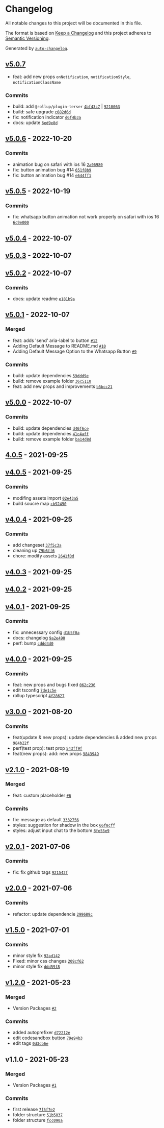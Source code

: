 # Changelog

All notable changes to this project will be documented in this file.

The format is based on [Keep a Changelog](https://keepachangelog.com/en/1.0.0/)
and this project adheres to [Semantic Versioning](https://semver.org/spec/v2.0.0.html).

Generated by [`auto-changelog`](https://github.com/CookPete/auto-changelog).

## [v5.0.7](https://github.com/awran5/react-floating-whatsapp/compare/v5.0.7...v5.0.7)

- feat: add new props `onNotification`, `notificationStyle`, `notificationClassName`

### Commits

- build: add `@rollup/plugin-terser` [`4bf43c7`](https://github.com/awran5/react-floating-whatsapp/commit/4bf43c78120be55f4388ce33ea102d403c9046d5) | [`9210063`](https://github.com/awran5/react-floating-whatsapp/commit/92100632e56ebda9dfc9249042f47dac1e2fab4b)
- build: safe upgrade [`c682d6d`](https://github.com/awran5/react-floating-whatsapp/commit/c682d6d4ebe605bbfc69d4818eb1e06bb61fffb8)
- fix: notification indicator [`d6f4b3a`](https://github.com/awran5/react-floating-whatsapp/commit/d6f4b3a6711516c96c295fc826aa18fa7b8d4249)
- docs: update [`6ed9e8d`](https://github.com/awran5/react-floating-whatsapp/commit/6ed9e8d24626f8cbc5af9c837a65e15be70dc6d4)

## [v5.0.6](https://github.com/awran5/react-floating-whatsapp/compare/v5.0.5...v5.0.6) - 2022-10-20

### Commits

- animation bug on safari with ios 16 [`2a06980`](https://github.com/awran5/react-floating-whatsapp/commit/2a0698015a5c0008828c4c56b079e4073d253576)
- fix: button animation bug #14 [`651f8b9`](https://github.com/awran5/react-floating-whatsapp/commit/651f8b9088ec80eddb45be78dfad6403797118ec)
- fix: button animation bug #14 [`e644ff1`](https://github.com/awran5/react-floating-whatsapp/commit/e644ff16e04765897c6f12c65024e23a52775cfa)

## [v5.0.5](https://github.com/awran5/react-floating-whatsapp/compare/v5.0.4...v5.0.5) - 2022-10-19

### Commits

- fix: whatsapp button animation not work properly on safari with ios 16 [`6c9e000`](https://github.com/awran5/react-floating-whatsapp/commit/6c9e000e6f4488b8d4567b5a9a0125271397cf53)

## [v5.0.4](https://github.com/awran5/react-floating-whatsapp/compare/v5.0.3...v5.0.4) - 2022-10-07

## [v5.0.3](https://github.com/awran5/react-floating-whatsapp/compare/v5.0.2...v5.0.3) - 2022-10-07

## [v5.0.2](https://github.com/awran5/react-floating-whatsapp/compare/v5.0.1...v5.0.2) - 2022-10-07

### Commits

- docs: update readme [`e181b9a`](https://github.com/awran5/react-floating-whatsapp/commit/e181b9a8a97fe87100677bfd49fc4d736c7b89db)

## [v5.0.1](https://github.com/awran5/react-floating-whatsapp/compare/v5.0.0...v5.0.1) - 2022-10-07

### Merged

- feat: adds 'send' aria-label to button [`#12`](https://github.com/awran5/react-floating-whatsapp/pull/12)
- Adding Default Message to README.md [`#10`](https://github.com/awran5/react-floating-whatsapp/pull/10)
- Adding Default Message Option to the Whatsapp Button [`#9`](https://github.com/awran5/react-floating-whatsapp/pull/9)

### Commits

- build: update dependencies [`59ddd9e`](https://github.com/awran5/react-floating-whatsapp/commit/59ddd9eeb1b1217e3049216c621148717f424d82)
- build: remove example folder [`36c5110`](https://github.com/awran5/react-floating-whatsapp/commit/36c51103b735bf6e33005e5e82fab768b99502b7)
- feat: add new props and improvements [`b5bcc21`](https://github.com/awran5/react-floating-whatsapp/commit/b5bcc21496d3626c71d1df0712a2d05ff3ed4c15)

## [v5.0.0](https://github.com/awran5/react-floating-whatsapp/compare/4.0.5...v5.0.0) - 2022-10-07

### Commits

- build: update dependencies [`d46f6ce`](https://github.com/awran5/react-floating-whatsapp/commit/d46f6ce70988019ba82caf12e3d0a7c58b762798)
- build: update dependencies [`41c4aff`](https://github.com/awran5/react-floating-whatsapp/commit/41c4affaff8809bec62c46a6755c24ae807dd6d9)
- build: remove example folder [`ba14d8d`](https://github.com/awran5/react-floating-whatsapp/commit/ba14d8da4dd17efa83121512648f79e3ad57b30b)

## [4.0.5](https://github.com/awran5/react-floating-whatsapp/compare/v4.0.5...4.0.5) - 2021-09-25

## [v4.0.5](https://github.com/awran5/react-floating-whatsapp/compare/v4.0.4...v4.0.5) - 2021-09-25

### Commits

- modifing assets import [`02e43a5`](https://github.com/awran5/react-floating-whatsapp/commit/02e43a5b72ccc6c0f35f7b9b40d7000d6213beb4)
- build soucre map [`cb92490`](https://github.com/awran5/react-floating-whatsapp/commit/cb92490197dd6ee03fc62217d860436c15c7b3c9)

## [v4.0.4](https://github.com/awran5/react-floating-whatsapp/compare/v4.0.3...v4.0.4) - 2021-09-25

### Commits

- add changeset [`37f5c3a`](https://github.com/awran5/react-floating-whatsapp/commit/37f5c3a1ac623851dea5d7b528dc656e2422b578)
- cleaning up [`79b6ff6`](https://github.com/awran5/react-floating-whatsapp/commit/79b6ff600d3f377b599c54bb13a3855a9e65e88d)
- chore: modify assets [`2641f0d`](https://github.com/awran5/react-floating-whatsapp/commit/2641f0d6e0f211a3f017b408151fc6310215be9a)

## [v4.0.3](https://github.com/awran5/react-floating-whatsapp/compare/v4.0.2...v4.0.3) - 2021-09-25

## [v4.0.2](https://github.com/awran5/react-floating-whatsapp/compare/v4.0.1...v4.0.2) - 2021-09-25

## [v4.0.1](https://github.com/awran5/react-floating-whatsapp/compare/v4.0.0...v4.0.1) - 2021-09-25

### Commits

- fix: unnecessary config [`d1b5f0a`](https://github.com/awran5/react-floating-whatsapp/commit/d1b5f0a76e28b1b6c449349b672f6588153e611d)
- docs: changelog [`9a2e490`](https://github.com/awran5/react-floating-whatsapp/commit/9a2e4901b134ab156721c0472f7852aa70ca45da)
- perf: bump [`cddd4d0`](https://github.com/awran5/react-floating-whatsapp/commit/cddd4d0a73efee05e9e4b11a9cb1d68de7c3f249)

## [v4.0.0](https://github.com/awran5/react-floating-whatsapp/compare/v3.0.0...v4.0.0) - 2021-09-25

### Commits

- feat: new props and bugs fixed [`062c236`](https://github.com/awran5/react-floating-whatsapp/commit/062c23635c872242413720dcf46864f622e77eeb)
- edit tsconfig [`7de1c5e`](https://github.com/awran5/react-floating-whatsapp/commit/7de1c5e992689ce196049119145aec8eb885fbe3)
- rollup typescript [`4f28627`](https://github.com/awran5/react-floating-whatsapp/commit/4f28627c17bb24acaf48e4dbce963337d62840d5)

## [v3.0.0](https://github.com/awran5/react-floating-whatsapp/compare/v2.1.0...v3.0.0) - 2021-08-20

### Commits

- feat(update & new props): update dependencies & added new props [`984b22f`](https://github.com/awran5/react-floating-whatsapp/commit/984b22f7132918c03c1afefb215a02301eb224f6)
- perf(test prop): test prop [`543ff9f`](https://github.com/awran5/react-floating-whatsapp/commit/543ff9fb01ecf64d7869c448ea76c2a348260073)
- feat(new props): add: new props [`9843949`](https://github.com/awran5/react-floating-whatsapp/commit/98439491041b7e570ad803129722676bea31c639)

## [v2.1.0](https://github.com/awran5/react-floating-whatsapp/compare/v2.0.1...v2.1.0) - 2021-08-19

### Merged

- feat: custom placeholder [`#6`](https://github.com/awran5/react-floating-whatsapp/pull/6)

### Commits

- fix: message as default [`3332756`](https://github.com/awran5/react-floating-whatsapp/commit/3332756ab7b59890732a837f48d06e7ac35fd880)
- styles: suggestion for shadow in the box [`66f8cff`](https://github.com/awran5/react-floating-whatsapp/commit/66f8cff0de2abfe13f47f05d8f3b9b9583f41a2f)
- styles: adjust input chat to the bottom [`8fe55e9`](https://github.com/awran5/react-floating-whatsapp/commit/8fe55e93fc5433b37cc942260c8df4dca8ee7f15)

## [v2.0.1](https://github.com/awran5/react-floating-whatsapp/compare/v2.0.0...v2.0.1) - 2021-07-06

### Commits

- fix: fix github tags [`921542f`](https://github.com/awran5/react-floating-whatsapp/commit/921542f6bef95e6cdbd7dd5858f3404688c00a74)

## [v2.0.0](https://github.com/awran5/react-floating-whatsapp/compare/v1.5.0...v2.0.0) - 2021-07-06

### Commits

- refactor: update dependencie [`299689c`](https://github.com/awran5/react-floating-whatsapp/commit/299689c78928b3276a3fe1af428822047f28149d)

## [v1.5.0](https://github.com/awran5/react-floating-whatsapp/compare/v1.2.0...v1.5.0) - 2021-07-01

### Commits

- minor style fix [`92ad142`](https://github.com/awran5/react-floating-whatsapp/commit/92ad142d55b83a4a5f3a6b74fb5853213ef98d71)
- Fixed: minor css changes [`209cf62`](https://github.com/awran5/react-floating-whatsapp/commit/209cf629074992dca6295705e486246d397ec6f3)
- minor style fix [`ddd59f8`](https://github.com/awran5/react-floating-whatsapp/commit/ddd59f8702afb660638e92f3e49c6f8957b77add)

## [v1.2.0](https://github.com/awran5/react-floating-whatsapp/compare/v1.1.0...v1.2.0) - 2021-05-23

### Merged

- Version Packages [`#2`](https://github.com/awran5/react-floating-whatsapp/pull/2)

### Commits

- added autoprefixer [`d72212e`](https://github.com/awran5/react-floating-whatsapp/commit/d72212e424997a0c9aff34bf2c5447a1992e5407)
- edit codesandbox button [`79e94b3`](https://github.com/awran5/react-floating-whatsapp/commit/79e94b32c7a6cf56032676dc6ee5c5486cef0963)
- edit tags [`0d3cb6e`](https://github.com/awran5/react-floating-whatsapp/commit/0d3cb6e773453b492fad55a7fb6d51830a70eb6a)

## v1.1.0 - 2021-05-23

### Merged

- Version Packages [`#1`](https://github.com/awran5/react-floating-whatsapp/pull/1)

### Commits

- first release [`7f5f7e2`](https://github.com/awran5/react-floating-whatsapp/commit/7f5f7e2dc1cadc415301c4daed8fc4cd7edf1067)
- folder structure [`51b5037`](https://github.com/awran5/react-floating-whatsapp/commit/51b5037f932a744b220ff96a5798591905a4aecf)
- folder structure [`fcc090a`](https://github.com/awran5/react-floating-whatsapp/commit/fcc090a4b11a22f2f0c259121a59350131fa74f5)
